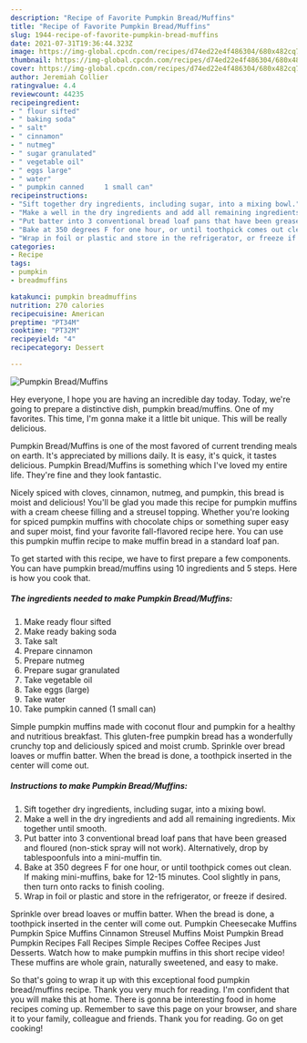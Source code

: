 ```yaml
---
description: "Recipe of Favorite Pumpkin Bread/Muffins"
title: "Recipe of Favorite Pumpkin Bread/Muffins"
slug: 1944-recipe-of-favorite-pumpkin-bread-muffins
date: 2021-07-31T19:36:44.323Z
image: https://img-global.cpcdn.com/recipes/d74ed22e4f486304/680x482cq70/pumpkin-breadmuffins-recipe-main-photo.jpg
thumbnail: https://img-global.cpcdn.com/recipes/d74ed22e4f486304/680x482cq70/pumpkin-breadmuffins-recipe-main-photo.jpg
cover: https://img-global.cpcdn.com/recipes/d74ed22e4f486304/680x482cq70/pumpkin-breadmuffins-recipe-main-photo.jpg
author: Jeremiah Collier
ratingvalue: 4.4
reviewcount: 44235
recipeingredient:
- " flour sifted"
- " baking soda"
- " salt"
- " cinnamon"
- " nutmeg"
- " sugar granulated"
- " vegetable oil"
- " eggs large"
- " water"
- " pumpkin canned     1 small can"
recipeinstructions:
- "Sift together dry ingredients, including sugar, into a mixing bowl."
- "Make a well in the dry ingredients and add all remaining ingredients. Mix together until smooth."
- "Put batter into 3 conventional bread loaf pans that have been greased and floured (non-stick spray will not work). Alternatively, drop by tablespoonfuls into a mini-muffin tin."
- "Bake at 350 degrees F for one hour, or until toothpick comes out clean. If making mini-muffins, bake for 12-15 minutes. Cool slightly in pans, then turn onto racks to finish cooling."
- "Wrap in foil or plastic and store in the refrigerator, or freeze if desired."
categories:
- Recipe
tags:
- pumpkin
- breadmuffins

katakunci: pumpkin breadmuffins 
nutrition: 270 calories
recipecuisine: American
preptime: "PT34M"
cooktime: "PT32M"
recipeyield: "4"
recipecategory: Dessert

---
```



![Pumpkin Bread/Muffins](https://img-global.cpcdn.com/recipes/d74ed22e4f486304/680x482cq70/pumpkin-breadmuffins-recipe-main-photo.jpg)

Hey everyone, I hope you are having an incredible day today. Today, we're going to prepare a distinctive dish, pumpkin bread/muffins. One of my favorites. This time, I'm gonna make it a little bit unique. This will be really delicious.

Pumpkin Bread/Muffins is one of the most favored of current trending meals on earth. It's appreciated by millions daily. It is easy, it's quick, it tastes delicious. Pumpkin Bread/Muffins is something which I've loved my entire life. They're fine and they look fantastic.

Nicely spiced with cloves, cinnamon, nutmeg, and pumpkin, this bread is moist and delicious! You&#39;ll be glad you made this recipe for pumpkin muffins with a cream cheese filling and a streusel topping. Whether you&#39;re looking for spiced pumpkin muffins with chocolate chips or something super easy and super moist, find your favorite fall-flavored recipe here. You can use this pumpkin muffin recipe to make muffin bread in a standard loaf pan.


To get started with this recipe, we have to first prepare a few components. You can have pumpkin bread/muffins using 10 ingredients and 5 steps. Here is how you cook that.

<!--inarticleads1-->

##### The ingredients needed to make Pumpkin Bread/Muffins:

1. Make ready  flour sifted
1. Make ready  baking soda
1. Take  salt
1. Prepare  cinnamon
1. Prepare  nutmeg
1. Prepare  sugar granulated
1. Take  vegetable oil
1. Take  eggs (large)
1. Take  water
1. Take  pumpkin canned     (1 small can)


Simple pumpkin muffins made with coconut flour and pumpkin for a healthy and nutritious breakfast. This gluten-free pumpkin bread has a wonderfully crunchy top and deliciously spiced and moist crumb. Sprinkle over bread loaves or muffin batter. When the bread is done, a toothpick inserted in the center will come out. 

<!--inarticleads2-->

##### Instructions to make Pumpkin Bread/Muffins:

1. Sift together dry ingredients, including sugar, into a mixing bowl.
1. Make a well in the dry ingredients and add all remaining ingredients. Mix together until smooth.
1. Put batter into 3 conventional bread loaf pans that have been greased and floured (non-stick spray will not work). Alternatively, drop by tablespoonfuls into a mini-muffin tin.
1. Bake at 350 degrees F for one hour, or until toothpick comes out clean. If making mini-muffins, bake for 12-15 minutes. Cool slightly in pans, then turn onto racks to finish cooling.
1. Wrap in foil or plastic and store in the refrigerator, or freeze if desired.


Sprinkle over bread loaves or muffin batter. When the bread is done, a toothpick inserted in the center will come out. Pumpkin Cheesecake Muffins Pumpkin Spice Muffins Cinnamon Streusel Muffins Moist Pumpkin Bread Pumpkin Recipes Fall Recipes Simple Recipes Coffee Recipes Just Desserts. Watch how to make pumpkin muffins in this short recipe video! These muffins are whole grain, naturally sweetened, and easy to make. 

So that's going to wrap it up with this exceptional food pumpkin bread/muffins recipe. Thank you very much for reading. I'm confident that you will make this at home. There is gonna be interesting food in home recipes coming up. Remember to save this page on your browser, and share it to your family, colleague and friends. Thank you for reading. Go on get cooking!
